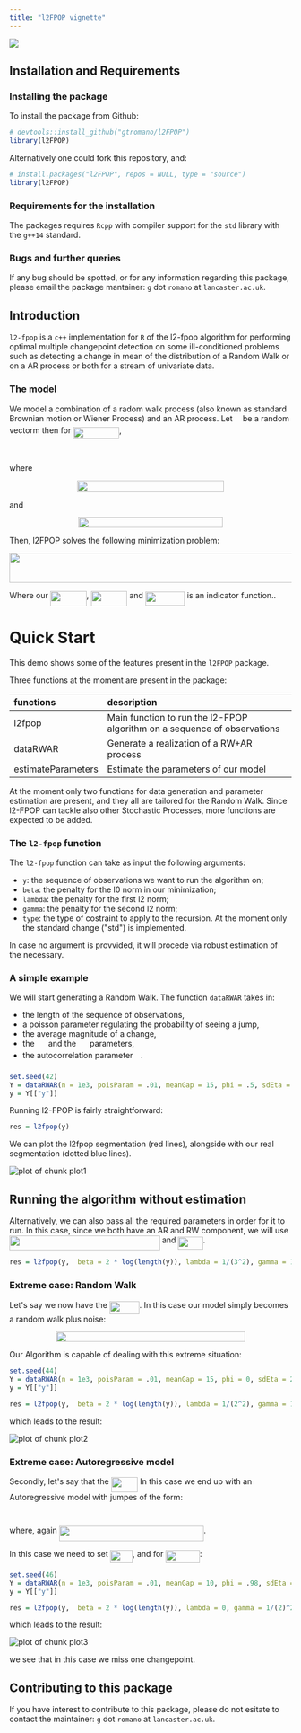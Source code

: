 ```yaml
---
title: "l2FPOP vignette"
---
```




![](figure/logo.png)

## Installation and Requirements

### Installing the package

To install the package from Github: 


```r
# devtools::install_github("gtromano/l2FPOP")
library(l2FPOP)
```


Alternatively one could fork this repository, and: 


```r
# install.packages("l2FPOP", repos = NULL, type = "source")
library(l2FPOP)
```


### Requirements for the installation

The packages requires `Rcpp` with compiler support for the `std` library with the `g++14` standard.


### Bugs and further queries

If any bug should be spotted, or for any information regarding this package, please email the package mantainer: `g` dot `romano` at `lancaster.ac.uk`.

## Introduction

`l2-fpop` is a `c++` implementation for `R` of the l2-fpop algorithm for performing optimal multiple changepoint detection on some ill-conditioned problems such as detecting a change in mean of the distribution of a Random Walk or on a AR process or both for a stream of univariate data.


### The model

We model a combination of a radom walk process (also known as standard Brownian motion or Wiener Process) and an AR process. 
Let <img src="/tex/941136d38ca0857891338190d63c3156.svg?invert_in_darkmode&sanitize=true" align=middle width=10.239687149999991pt height=14.611878600000017pt/> be a random vectorm then for <img src="/tex/1029cb1e2fc5675c6163bb23d517888d.svg?invert_in_darkmode&sanitize=true" align=middle width=82.46922914999999pt height=21.18721440000001pt/>, 


<p align="center"><img src="/tex/d12fda9822d833a84838c666365b9665.svg?invert_in_darkmode&sanitize=true" align=middle width=185.21077409999998pt height=14.611878599999999pt/></p>

where

<p align="center"><img src="/tex/07ced93a0453aeb28cdb018a6950885f.svg?invert_in_darkmode&sanitize=true" align=middle width=262.37398605pt height=20.50407645pt/></p>
and 
<p align="center"><img src="/tex/9a342b42a7dc1d37586eeb8381326ba4.svg?invert_in_darkmode&sanitize=true" align=middle width=258.04785599999997pt height=18.312383099999998pt/></p>

Then, l2FPOP solves the following minimization problem: 

<p align="center"><img src="/tex/39f4bba8562ce4236cc4860490b58665.svg?invert_in_darkmode&sanitize=true" align=middle width=829.4150832pt height=53.64026084999999pt/></p>

Where our <img src="/tex/6afac5d05e4b7176de856343996f9dfe.svg?invert_in_darkmode&sanitize=true" align=middle width=64.52400569999999pt height=26.76175259999998pt/>, <img src="/tex/f5d1cca921c74da95a8d3bc6b49b5b7c.svg?invert_in_darkmode&sanitize=true" align=middle width=64.53039284999998pt height=26.76175259999998pt/> and <img src="/tex/f561bfc183f7551f2335a63fed864e10.svg?invert_in_darkmode&sanitize=true" align=middle width=70.43831354999999pt height=24.65753399999998pt/> is an indicator function..

# Quick Start

This demo shows some of the features present in the `l2FPOP` package. 

Three functions at the moment are present in the package:


|functions          |description                                                              |
|:------------------|:------------------------------------------------------------------------|
|l2fpop             |Main function to run the l2-FPOP algorithm on a sequence of observations |
|dataRWAR           |Generate a realization of a RW+AR process                                |
|estimateParameters |Estimate the parameters of our model                                     |

At the moment only two functions for data generation and parameter estimation are present, and they all are tailored for the Random Walk. Since l2-FPOP can tackle also other Stochastic Processes, more functions are expected to be added.

### The `l2-fpop` function

The `l2-fpop` function can take as input the following arguments:

- `y`: the sequence of observations we want to run the algorithm on;
- `beta`: the penalty for the l0 norm in our minimization;
- `lambda`: the penalty for the first l2 norm;
- `gamma`: the penalty for the second l2 norm;
- `type`: the type of costraint to apply to the recursion. At the moment only the standard change ("std") is implemented.

In case no argument is provvided, it will procede via robust estimation of the necessary.

### A simple example

We will start generating a Random Walk. The function `dataRWAR` takes in:

- the length of the sequence of observations,
- a poisson parameter regulating the probability of seeing a jump,
- the average magnitude of a change,
- the <img src="/tex/d2207092f6f2646c1ceeb203dfd92d1d.svg?invert_in_darkmode&sanitize=true" align=middle width=16.75048154999999pt height=14.15524440000002pt/> and the <img src="/tex/3f4081ec86e300ae2ce8c2e98ba9a781.svg?invert_in_darkmode&sanitize=true" align=middle width=16.578873299999987pt height=14.15524440000002pt/> parameters,
- the autocorrelation parameter <img src="/tex/f50853d41be7d55874e952eb0d80c53e.svg?invert_in_darkmode&sanitize=true" align=middle width=9.794543549999991pt height=22.831056599999986pt/>.


```r
set.seed(42)
Y = dataRWAR(n = 1e3, poisParam = .01, meanGap = 15, phi = .5, sdEta = 3, sdNu = 1)
y = Y[["y"]]
```

Running l2-FPOP is fairly straightforward:


```r
res = l2fpop(y)
```


We can plot the l2fpop segmentation (red lines), alongside with our real segmentation (dotted blue lines).

![plot of chunk plot1](figure/plot1-1.png)


## Running the algorithm without estimation
Alternatively, we can also pass all the required parameters in order for it to run.
In this case, since we both have an AR and RW component, we will use <img src="/tex/2e236e01a90352dee7e211cb3704d3ee.svg?invert_in_darkmode&sanitize=true" align=middle width=268.7669787pt height=26.76175259999998pt/> and <img src="/tex/b0c302e6e5edbc86f736ee8872f8e0c8.svg?invert_in_darkmode&sanitize=true" align=middle width=44.49760754999999pt height=22.831056599999986pt/>.


```r
res = l2fpop(y,  beta = 2 * log(length(y)), lambda = 1/(3^2), gamma = 1/(1)^2, phi = 0.5)
```


### Extreme case: Random Walk

Let's say we now have the <img src="/tex/910282a84e2c5f2f8d376a8ceddbe851.svg?invert_in_darkmode&sanitize=true" align=middle width=53.541747599999994pt height=22.831056599999986pt/>. In this case our model simply becomes a random walk plus noise:

<p align="center"><img src="/tex/a3fe2b13408609d2eb3e8764cb9079d8.svg?invert_in_darkmode&sanitize=true" align=middle width=338.07038265pt height=18.312383099999998pt/></p>

Our Algorithm is capable of dealing with this extreme situation:


```r
set.seed(44)
Y = dataRWAR(n = 1e3, poisParam = .01, meanGap = 15, phi = 0, sdEta = 2, sdNu = 1)
y = Y[["y"]]

res = l2fpop(y,  beta = 2 * log(length(y)), lambda = 1/(2^2), gamma = 1/(1)^2, phi = 0)
```

which leads to the result:

![plot of chunk plot2](figure/plot2-1.png)


### Extreme case: Autoregressive model

Secondly, let's say that the <img src="/tex/0f5504265f5b5a44d782e0d1fe69fc41.svg?invert_in_darkmode&sanitize=true" align=middle width=47.53762529999999pt height=26.76175259999998pt/> In this case we end up with an Autoregressive model with jumpes of the form:

<p align="center"><img src="/tex/6e09e717a928e9799215e36dd02a303d.svg?invert_in_darkmode&sanitize=true" align=middle width=151.49131305pt height=14.611878599999999pt/></p>
where, again <img src="/tex/673532ee4eb00ddcb557e0e750d4d5f5.svg?invert_in_darkmode&sanitize=true" align=middle width=258.04785599999997pt height=26.76175259999998pt/>.

In this case we need to set <img src="/tex/5da8297164f95fbba88c4d6b229ecd9d.svg?invert_in_darkmode&sanitize=true" align=middle width=39.72592304999999pt height=22.831056599999986pt/>, and for <img src="/tex/2e5f91817369fa1adad8fc24f4787f0f.svg?invert_in_darkmode&sanitize=true" align=middle width=60.93602624999999pt height=22.831056599999986pt/>:


```r
set.seed(46)
Y = dataRWAR(n = 1e3, poisParam = .01, meanGap = 10, phi = .98, sdEta = 0, sdNu = 2)
y = Y[["y"]]

res = l2fpop(y,  beta = 2 * log(length(y)), lambda = 0, gamma = 1/(2)^2, phi = .98)
```

which leads to the result:

![plot of chunk plot3](figure/plot3-1.png)

we see that in this case we miss one changepoint.

## Contributing to this package

If you have interest to contribute to this package, please do not esitate to contact the maintainer:  `g` dot `romano` at `lancaster.ac.uk`.
